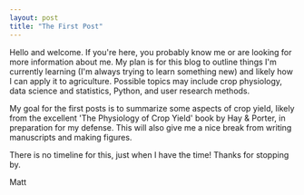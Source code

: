 ```yaml
---
layout: post
title: "The First Post"
---
```


Hello and welcome. If you're here, you probably know me or are looking for more information about me. My plan is for this blog to outline things I'm currently learning (I'm always trying to learn something new) and likely how I can apply it to agriculture. Possible topics may include crop physiology, data science and statistics, Python, and user research methods.

My goal for the first posts is to summarize some aspects of crop yield, likely from the excellent 'The Physiology of Crop Yield' book by Hay & Porter, in preparation for my defense. This will also give me a nice break from writing manuscripts and making figures.

There is no timeline for this, just when I have the time! Thanks for stopping by.

Matt